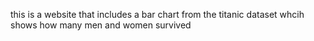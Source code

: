 this is a website that includes a bar chart from the titanic dataset whcih shows how many men and women survived